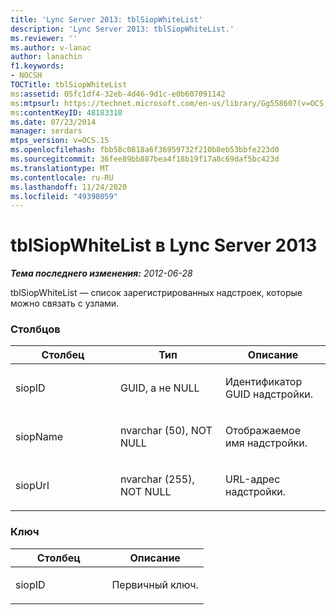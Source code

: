```yaml
---
title: 'Lync Server 2013: tblSiopWhiteList'
description: 'Lync Server 2013: tblSiopWhiteList.'
ms.reviewer: ''
ms.author: v-lanac
author: lanachin
f1.keywords:
- NOCSH
TOCTitle: tblSiopWhiteList
ms:assetid: 05fc1df4-32eb-4d46-9d1c-e0b607091142
ms:mtpsurl: https://technet.microsoft.com/en-us/library/Gg558607(v=OCS.15)
ms:contentKeyID: 48183310
ms.date: 07/23/2014
manager: serdars
mtps_version: v=OCS.15
ms.openlocfilehash: fbb58c0818a6f36959732f210b8eb53bbfe223d0
ms.sourcegitcommit: 36fee89bb887bea4f18b19f17a8c69daf5bc423d
ms.translationtype: MT
ms.contentlocale: ru-RU
ms.lasthandoff: 11/24/2020
ms.locfileid: "49398059"
---
```

# <a name="tblsiopwhitelist-in-lync-server-2013"></a>tblSiopWhiteList в Lync Server 2013

<div data-xmlns="http://www.w3.org/1999/xhtml">

<div class="topic" data-xmlns="http://www.w3.org/1999/xhtml" data-msxsl="urn:schemas-microsoft-com:xslt" data-cs="https://msdn.microsoft.com/">

<div data-asp="https://msdn2.microsoft.com/asp">



</div>

<div id="mainSection">

<div id="mainBody">

<span> </span>

_**Тема последнего изменения:** 2012-06-28_

tblSiopWhiteList — список зарегистрированных надстроек, которые можно связать с узлами.

### <a name="columns"></a>Столбцов

<table>
<colgroup>
<col style="width: 33%" />
<col style="width: 33%" />
<col style="width: 33%" />
</colgroup>
<thead>
<tr class="header">
<th>Столбец</th>
<th>Тип</th>
<th>Описание</th>
</tr>
</thead>
<tbody>
<tr class="odd">
<td><p>siopID</p></td>
<td><p>GUID, а не NULL</p></td>
<td><p>Идентификатор GUID надстройки.</p></td>
</tr>
<tr class="even">
<td><p>siopName</p></td>
<td><p>nvarchar (50), NOT NULL</p></td>
<td><p>Отображаемое имя надстройки.</p></td>
</tr>
<tr class="odd">
<td><p>siopUrl</p></td>
<td><p>nvarchar (255), NOT NULL</p></td>
<td><p>URL-адрес надстройки.</p></td>
</tr>
</tbody>
</table>


### <a name="key"></a>Ключ

<table>
<colgroup>
<col style="width: 50%" />
<col style="width: 50%" />
</colgroup>
<thead>
<tr class="header">
<th>Столбец</th>
<th>Описание</th>
</tr>
</thead>
<tbody>
<tr class="odd">
<td><p>siopID</p></td>
<td><p>Первичный ключ.</p></td>
</tr>
</tbody>
</table>


</div>

<span> </span>

</div>

</div>

</div>

